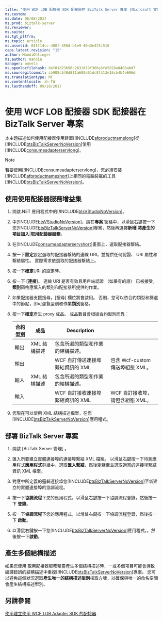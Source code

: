 ```yaml
---
title: "使用 WCF LOB 配接器 SDK 配接器在 BizTalk Server 專案 |Microsoft 文件"
ms.custom: 
ms.date: 06/08/2017
ms.prod: biztalk-server
ms.reviewer: 
ms.suite: 
ms.tgt_pltfrm: 
ms.topic: article
ms.assetid: 041f14cc-d00f-450d-b1e9-40a3e423c510
caps.latest.revision: "15"
author: MandiOhlinger
ms.author: mandia
manager: anneta
ms.openlocfilehash: 84f81d23b56c2631879f366e6fe502840408a0d7
ms.sourcegitcommit: cb908c540d8f1a692d01dc8f313e16cb4b4e696d
ms.translationtype: MT
ms.contentlocale: zh-TW
ms.lasthandoff: 09/20/2017
---
```

# <a name="consume-a-wcf-lob-adapter-sdk-adapter-in-a-biztalk-server-project"></a>使用 WCF LOB 配接器 SDK 配接器在 BizTalk Server 專案
本主題描述如何使用配接器使用建置[!INCLUDE[afproductnamelong](../../includes/afproductnamelong-md.md)]從[!INCLUDE[btsBizTalkServerNoVersion](../../includes/btsbiztalkservernoversion-md.md)]使用[!INCLUDE[consumeadapterservlong](../../includes/consumeadapterservlong-md.md)]。  
  
> [!NOTE]
>  若要使用[!INCLUDE[consumeadapterservlong](../../includes/consumeadapterservlong-md.md)]，您必須安裝[!INCLUDE[afproductnameshort](../../includes/afproductnameshort-md.md)]上相同的電腦裝載的工具[!INCLUDE[btsBizTalkServerNoVersion](../../includes/btsbiztalkservernoversion-md.md)]。  
  
 
## <a name="use-the-consume-adapter-service-add-in"></a>使用使用配接器服務增益集  
 
  
1.  開啟.NET 應用程式中的[!INCLUDE[btsVStudioNoVersion](../../includes/btsvstudionoversion-md.md)]。  
  
2.  中[!INCLUDE[btsVStudioNoVersion](../../includes/btsvstudionoversion-md.md)]，請在**專案** 窗格中，以滑鼠右鍵按一下您[!INCLUDE[btsBizTalkServerNoVersion](../../includes/btsbiztalkservernoversion-md.md)]專案，然後再選擇**新增**&#124;**將產生的項目加入**&#124;**取用配接器服務**。  
  
3.  在[!INCLUDE[consumeadapterservshort](../../includes/consumeadapterservshort-md.md)]畫面上，選取配接器繫結。  
  
4.  按一下**設定**設定選取的配接器繫結的連線 URI，並提供任何認證、 URI 屬性和繫結屬性。 實際需求依選取的配接器繫結上。  
  
5.  按一下**確定**URI 的設定時。  
  
6.  按一下 **[連接]**。 連線 URI 是否有效且用戶端認證 （如果有的話） 已被接受，**類別**窗格應填入的類別和配接器所提供的作業。  
  
7.  如果配接器支援搜尋，[搜尋] 欄位將會啟用。 否則，您可以依合約類型和篩選中的節點，即可瀏覽型別和作業**類別**窗格。  
  
8.  按一下**確定**產生 proxy 成品。 成品數目會根據合約型別而異：  
  
    |合約型別|成品|Description||  
    |-------------------|--------------|-----------------|-|  
    |輸出|XML 結構描述|包含所選的類型和作業的結構描述。||  
    |輸出||WCF 自訂傳送連接埠繫結資訊的 XML|包含 Wcf-custom 傳送埠組態 XML。|  
    |輸入|XML 結構描述|包含所選的類型和作業的結構描述。||  
    |輸入||WCF 自訂接收連接埠繫結資訊的 XML|WCF 自訂接收埠，請包含組態 XML。|  
  
9. 您現在可以使用 XML 結構描述檔案，在您[!INCLUDE[btsBizTalkServerNoVersion](../../includes/btsbiztalkservernoversion-md.md)]應用程式。  
  
## <a name="deploy-the-biztalk-server-project"></a>部署 BizTalk Server 專案  
  
1.  開啟 [BizTalk Server 管理] 。  
  
2.  匯入所要建立實體連接埠的連接埠繫結 XML 檔案。 以滑鼠右鍵按一下待測應用程式**應用程式**群組中，選取**匯入繫結**，然後瀏覽至並選取適當的連接埠繫結資訊 XML 檔案。  
  
3.  對應中所定義的邏輯連接埠您[!INCLUDE[btsBizTalkServerNoVersion](../../includes/btsbiztalkservernoversion-md.md)]至新建立的實體連接埠的協調流程。  
  
4.  按一下**協調流程**下您的應用程式，以滑鼠右鍵按一下協調流程登錄，然後按一下 **登錄**。  
  
5.  按一下**協調流程**下您的應用程式，以滑鼠右鍵按一下協調流程登錄，然後按一下 **啟動**。  
  
6.  以滑鼠右鍵按一下您[!INCLUDE[btsBizTalkServerNoVersion](../../includes/btsbiztalkservernoversion-md.md)]應用程式，，然後按一下**啟動**。  
  
## <a name="generate-multiple-schemas"></a>產生多個結構描述  
 如果您使用 取用配接器服務精靈產生多個結構描述時，一或多個項目可能會導致編譯錯誤的結構描述中重複[!INCLUDE[btsBizTalkServerNoVersion](../../includes/btsbiztalkservernoversion-md.md)]專案。 您可以避免這個狀況選取**產生唯一的結構描述型別**核取方塊，以確保與唯一的命名空間會產生結構描述型別。  
  
## <a name="see-also"></a>另請參閱  
 [使用建立使用 WCF LOB Adapter SDK 的配接器](../../adapters-and-accelerators/wcf-lob-adapter-sdk/consume-an-adapter-created-using-the-wcf-lob-adapter-sdk.md)